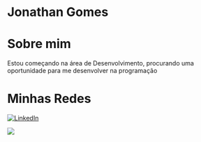 # Jonathan Gomes

# Sobre mim
<p> Estou começando na área de Desenvolvimento, procurando uma oportunidade para me desenvolver na programação</p>

# Minhas Redes
[![LinkedIn](https://img.shields.io/badge/LinkedIn-000?style=for-the-badge&logo=linkedin&logoColor=0E76A8)](https://www.linkedin.com/in/jonathan-de-lima-gomes-95b6ab222/)

<a href="https://github.com/Jonathanlg01" target="83Rfl#3843"><img src="https://img.shields.io/badge/Github-7289DA?style=for-the-badge&logo=github&logoColor=white" target="_blank"></a> 